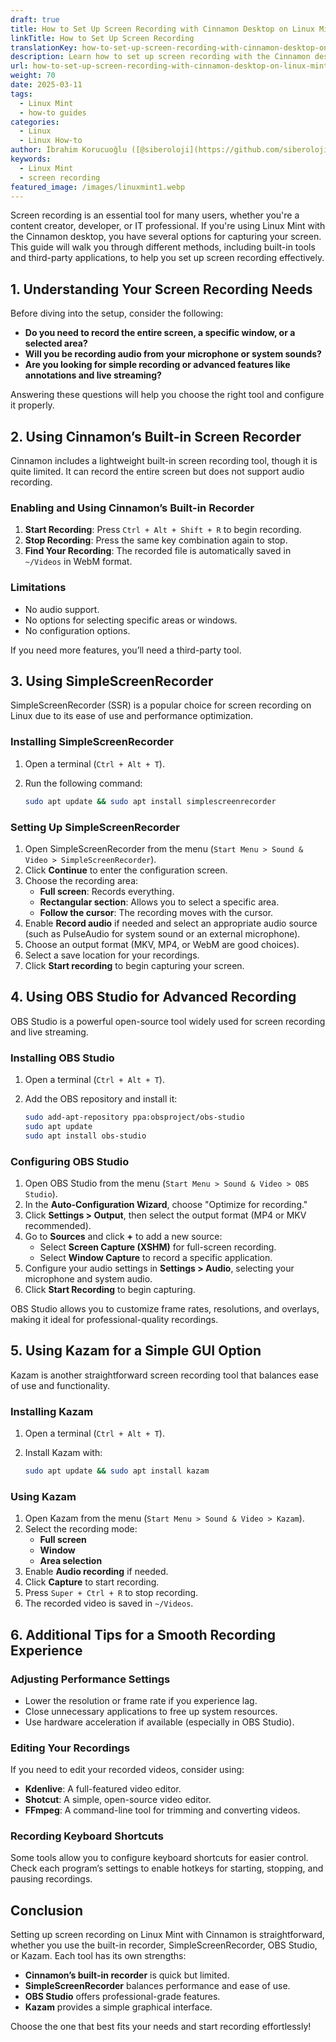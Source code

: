 ```yaml
---
draft: true
title: How to Set Up Screen Recording with Cinnamon Desktop on Linux Mint
linkTitle: How to Set Up Screen Recording
translationKey: how-to-set-up-screen-recording-with-cinnamon-desktop-on-linux-mint
description: Learn how to set up screen recording with the Cinnamon desktop on Linux Mint.
url: how-to-set-up-screen-recording-with-cinnamon-desktop-on-linux-mint
weight: 70
date: 2025-03-11
tags:
  - Linux Mint
  - how-to guides
categories:
  - Linux
  - Linux How-to
author: İbrahim Korucuoğlu ([@siberoloji](https://github.com/siberoloji))
keywords:
  - Linux Mint
  - screen recording
featured_image: /images/linuxmint1.webp
---
```

Screen recording is an essential tool for many users, whether you're a content creator, developer, or IT professional. If you're using Linux Mint with the Cinnamon desktop, you have several options for capturing your screen. This guide will walk you through different methods, including built-in tools and third-party applications, to help you set up screen recording effectively.

## 1. Understanding Your Screen Recording Needs

Before diving into the setup, consider the following:

- **Do you need to record the entire screen, a specific window, or a selected area?**
- **Will you be recording audio from your microphone or system sounds?**
- **Are you looking for simple recording or advanced features like annotations and live streaming?**

Answering these questions will help you choose the right tool and configure it properly.

## 2. Using Cinnamon’s Built-in Screen Recorder

Cinnamon includes a lightweight built-in screen recording tool, though it is quite limited. It can record the entire screen but does not support audio recording.

### Enabling and Using Cinnamon’s Built-in Recorder

1. **Start Recording**: Press `Ctrl + Alt + Shift + R` to begin recording.
2. **Stop Recording**: Press the same key combination again to stop.
3. **Find Your Recording**: The recorded file is automatically saved in `~/Videos` in WebM format.

### Limitations

- No audio support.
- No options for selecting specific areas or windows.
- No configuration options.

If you need more features, you’ll need a third-party tool.

## 3. Using SimpleScreenRecorder

SimpleScreenRecorder (SSR) is a popular choice for screen recording on Linux due to its ease of use and performance optimization.

### Installing SimpleScreenRecorder

1. Open a terminal (`Ctrl + Alt + T`).
2. Run the following command:

   ```bash
   sudo apt update && sudo apt install simplescreenrecorder
   ```

### Setting Up SimpleScreenRecorder

1. Open SimpleScreenRecorder from the menu (`Start Menu > Sound & Video > SimpleScreenRecorder`).
2. Click **Continue** to enter the configuration screen.
3. Choose the recording area:
   - **Full screen**: Records everything.
   - **Rectangular section**: Allows you to select a specific area.
   - **Follow the cursor**: The recording moves with the cursor.
4. Enable **Record audio** if needed and select an appropriate audio source (such as PulseAudio for system sound or an external microphone).
5. Choose an output format (MKV, MP4, or WebM are good choices).
6. Select a save location for your recordings.
7. Click **Start recording** to begin capturing your screen.

## 4. Using OBS Studio for Advanced Recording

OBS Studio is a powerful open-source tool widely used for screen recording and live streaming.

### Installing OBS Studio

1. Open a terminal (`Ctrl + Alt + T`).
2. Add the OBS repository and install it:

   ```bash
   sudo add-apt-repository ppa:obsproject/obs-studio
   sudo apt update
   sudo apt install obs-studio
   ```

### Configuring OBS Studio

1. Open OBS Studio from the menu (`Start Menu > Sound & Video > OBS Studio`).
2. In the **Auto-Configuration Wizard**, choose "Optimize for recording."
3. Click **Settings > Output**, then select the output format (MP4 or MKV recommended).
4. Go to **Sources** and click **+** to add a new source:
   - Select **Screen Capture (XSHM)** for full-screen recording.
   - Select **Window Capture** to record a specific application.
5. Configure your audio settings in **Settings > Audio**, selecting your microphone and system audio.
6. Click **Start Recording** to begin capturing.

OBS Studio allows you to customize frame rates, resolutions, and overlays, making it ideal for professional-quality recordings.

## 5. Using Kazam for a Simple GUI Option

Kazam is another straightforward screen recording tool that balances ease of use and functionality.

### Installing Kazam

1. Open a terminal (`Ctrl + Alt + T`).
2. Install Kazam with:

   ```bash
   sudo apt update && sudo apt install kazam
   ```

### Using Kazam

1. Open Kazam from the menu (`Start Menu > Sound & Video > Kazam`).
2. Select the recording mode:
   - **Full screen**
   - **Window**
   - **Area selection**
3. Enable **Audio recording** if needed.
4. Click **Capture** to start recording.
5. Press `Super + Ctrl + R` to stop recording.
6. The recorded video is saved in `~/Videos`.

## 6. Additional Tips for a Smooth Recording Experience

### Adjusting Performance Settings

- Lower the resolution or frame rate if you experience lag.
- Close unnecessary applications to free up system resources.
- Use hardware acceleration if available (especially in OBS Studio).

### Editing Your Recordings

If you need to edit your recorded videos, consider using:

- **Kdenlive**: A full-featured video editor.
- **Shotcut**: A simple, open-source video editor.
- **FFmpeg**: A command-line tool for trimming and converting videos.

### Recording Keyboard Shortcuts

Some tools allow you to configure keyboard shortcuts for easier control. Check each program’s settings to enable hotkeys for starting, stopping, and pausing recordings.

## Conclusion

Setting up screen recording on Linux Mint with Cinnamon is straightforward, whether you use the built-in recorder, SimpleScreenRecorder, OBS Studio, or Kazam. Each tool has its own strengths:

- **Cinnamon’s built-in recorder** is quick but limited.
- **SimpleScreenRecorder** balances performance and ease of use.
- **OBS Studio** offers professional-grade features.
- **Kazam** provides a simple graphical interface.

Choose the one that best fits your needs and start recording effortlessly!
